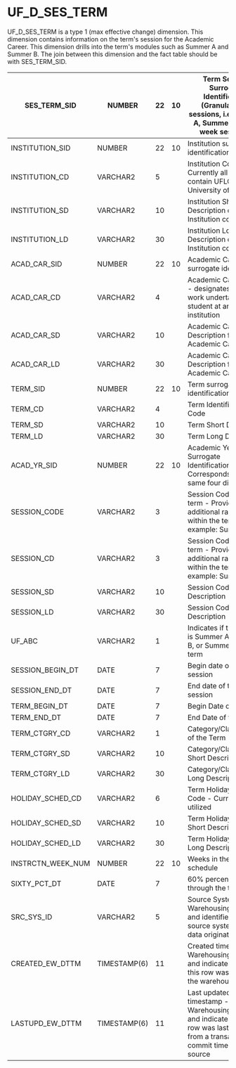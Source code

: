 # UF_D_SES_TERM

 UF_D_SES_TERM is a type 1 (max effective change) dimension. This dimension contains information on the term's session for the Academic Career. This dimension drills into the term's modules such as Summer A and Summer B. The join between this dimension and the fact table should be with SES_TERM_SID.


SES_TERM_SID      | NUMBER       | 22 | 10 | Term Session Surrogate Identification (Granular term sessions, i.e. Summer A, Summer B, Eight week sessions)                         |
------------------|--------------|----|----|--------------------------------------------------------------------------------------------------------------------------------------|
INSTITUTION_SID   | NUMBER       | 22 | 10 | Institution surrogate identification                                                                                                 |
INSTITUTION_CD    | VARCHAR2     | 5  |    | Institution Code - Currently all values contain UFLOR for University of Florida                                                      |
INSTITUTION_SD    | VARCHAR2     | 10 |    | Institution Short Description of the Institution code                                                                                |
INSTITUTION_LD    | VARCHAR2     | 30 |    | Institution Long Description of the Institution code                                                                                 |
ACAD_CAR_SID      | NUMBER       | 22 | 10 | Academic Career surrogate identification                                                                                             |
ACAD_CAR_CD       | VARCHAR2     | 4  |    | Academic Career Code - designates all course work undertaken by a student at an academic institution                                 |
ACAD_CAR_SD       | VARCHAR2     | 10 |    | Academic Career Short Description for the Academic Career Code                                                                       |
ACAD_CAR_LD       | VARCHAR2     | 30 |    | Academic Career Long Description for the Academic Career Code                                                                        |
TERM_SID          | NUMBER       | 22 | 10 | Term surrogate identification                                                                                                        |
TERM_CD           | VARCHAR2     | 4  |    | Term Identification Code                                                                                                        |
TERM_SD           | VARCHAR2     | 10 |    | Term Short Description                                                                                                               |
TERM_LD           | VARCHAR2     | 30 |    | Term Long Description                                                                                                                |
ACAD_YR_SID       | NUMBER       | 22 | 10 | Academic Year Surrogate Identification - Corresponds to the same four digit year                                                     |
SESSION_CODE      | VARCHAR2     | 3  |    | Session Code of the term  - Provides additional ranges within  the term (for example: Summer A)                                      |
SESSION_CD        | VARCHAR2     | 3  |    | Session Code of the term  - Provides additional ranges within  the term (for example: Summer A)                                      |
SESSION_SD        | VARCHAR2     | 10 |    | Session Code Short Description                                                                                                       |
SESSION_LD        | VARCHAR2     | 30 |    | Session Code Long Description                                                                                                        |
UF_ABC            | VARCHAR2     | 1  |    | Indicates if the session is Summer A, Summer B, or Summer C for the term                                                             |
SESSION_BEGIN_DT  | DATE         | 7  |    | Begin date of the session                                                                                                            |
SESSION_END_DT    | DATE         | 7  |    | End date of the session                                                                                                              |
TERM_BEGIN_DT     | DATE         | 7  |    | Begin Date of the term                                                                                                               |
TERM_END_DT       | DATE         | 7  |    | End Date of the term                                                                                                                 |
TERM_CTGRY_CD     | VARCHAR2     | 1  |    | Category/Classification of the Term                                                                                                  |
TERM_CTGRY_SD     | VARCHAR2     | 10 |    | Category/Classification Short Description                                                                                            |
TERM_CTGRY_LD     | VARCHAR2     | 30 |    | Category/Classification Long Description                                                                                             |
HOLIDAY_SCHED_CD  | VARCHAR2     | 6  |    | Term Holiday Schedule Code - Currently not utilized                                                                                  |
HOLIDAY_SCHED_SD  | VARCHAR2     | 10 |    | Term Holiday Schedule Short Description                                                                                              |
HOLIDAY_SCHED_LD  | VARCHAR2     | 30 |    | Term Holiday Schedule Long Description                                                                                               |
INSTRCTN_WEEK_NUM | NUMBER       | 22 | 10 | Weeks in the term schedule                                                                                                           |
SIXTY_PCT_DT      | DATE         | 7  |    | 60% percent date through the term                                                                                                    |
SRC_SYS_ID        | VARCHAR2     | 5  |    | Source System ID - Warehousing column and identifies the source system this data originated from                                     |
CREATED_EW_DTTM   | TIMESTAMP(6) | 11 |    | Created timestamp - Warehousing column and indicates when this row was created in the warehouse                                      |
LASTUPD_EW_DTTM   | TIMESTAMP(6) | 11 |    | Last updated timestamp - Warehousing column and indicates when the row was last updated from a transaction commit time on the source |
 
